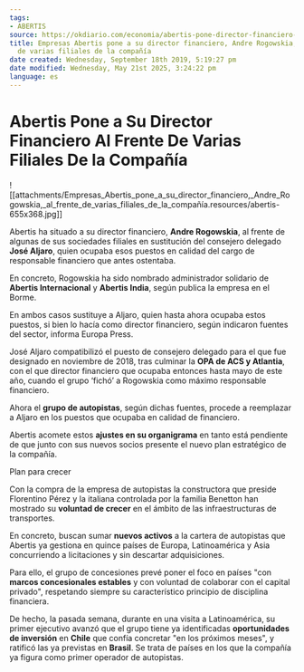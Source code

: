 ```yaml
---
tags:
- ABERTIS
source: https://okdiario.com/economia/abertis-pone-director-financiero-frente-varias-filiales-compania-4575329
title: Empresas Abertis pone a su director financiero, Andre Rogowskia, al frente
  de varias filiales de la compañía
date created: Wednesday, September 18th 2019, 5:19:27 pm
date modified: Wednesday, May 21st 2025, 3:24:22 pm
language: es
---
```


# Abertis Pone a Su Director Financiero Al Frente De Varias Filiales De la Compañía

![[attachments/Empresas_Abertis_pone_a_su_director_financiero,_Andre_Rogowskia,_al_frente_de_varias_filiales_de_la_compañía.resources/abertis-655x368.jpg]]

Abertis ha situado a su director financiero, **Andre Rogowskia**, al frente de algunas de sus sociedades filiales en sustitución del consejero delegado **José Aljaro**, quien ocupaba esos puestos en calidad del cargo de responsable financiero que antes ostentaba.

En concreto, Rogowskia ha sido nombrado administrador solidario de **Abertis Internacional** y **Abertis India**, según publica la empresa en el Borme.

En ambos casos sustituye a Aljaro, quien hasta ahora ocupaba estos puestos, si bien lo hacía como director financiero, según indicaron fuentes del sector, informa Europa Press.

José Aljaro compatibilizó el puesto de consejero delegado para el que fue designado en noviembre de 2018, tras culminar la **OPA de ACS y Atlantia**, con el que director financiero que ocupaba entonces hasta mayo de este año, cuando el grupo ‘fichó’ a Rogowskia como máximo responsable financiero.

Ahora el **grupo de autopistas**, según dichas fuentes, procede a reemplazar a Aljaro en los puestos que ocupaba en calidad de financiero.

Abertis acomete estos **ajustes en su organigrama** en tanto está pendiente de que junto con sus nuevos socios presente el nuevo plan estratégico de la compañía.

Plan para crecer

Con la compra de la empresa de autopistas la constructora que preside Florentino Pérez y la italiana controlada por la familia Benetton han mostrado su **voluntad de crecer** en el ámbito de las infraestructuras de transportes.

En concreto, buscan sumar **nuevos activos** a la cartera de autopistas que Abertis ya gestiona en quince países de Europa, Latinoamérica y Asia concurriendo a licitaciones y sin descartar adquisiciones.

Para ello, el grupo de concesiones prevé poner el foco en países "con **marcos concesionales estables** y con voluntad de colaborar con el capital privado", respetando siempre su característico principio de disciplina financiera.

De hecho, la pasada semana, durante en una visita a Latinoamérica, su primer ejecutivo avanzó que el grupo tiene ya identificadas **oportunidades de inversión** en **Chile** que confía concretar "en los próximos meses", y ratificó las ya previstas en **Brasil**. Se trata de países en los que la compañía ya figura como primer operador de autopistas.
